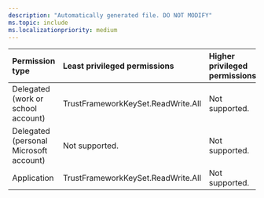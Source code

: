 ```yaml
---
description: "Automatically generated file. DO NOT MODIFY"
ms.topic: include
ms.localizationpriority: medium
---
```


|Permission type|Least privileged permissions|Higher privileged permissions|
|:---|:---|:---|
|Delegated (work or school account)|TrustFrameworkKeySet.ReadWrite.All|Not supported.|
|Delegated (personal Microsoft account)|Not supported.|Not supported.|
|Application|TrustFrameworkKeySet.ReadWrite.All|Not supported.|

